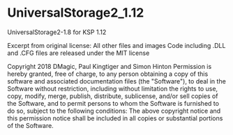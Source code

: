 # UniversalStorage2_1.12
UniversalStorage2-1.8 for KSP 1.12

Excerpt from original license:
All other files and images
Code including .DLL and .CFG files are released under the MIT license

Copyright 2018 DMagic, Paul Kingtiger and Simon Hinton
Permission is hereby granted, free of charge, to any person obtaining a copy of this software and associated documentation files (the "Software"), to deal in the Software without restriction, including without limitation the rights to use, copy, modify, merge, publish, distribute, sublicense, and/or sell copies of the Software, and to permit persons to whom the Software is furnished to do so, subject to the following conditions:
The above copyright notice and this permission notice shall be included in all copies or substantial portions of the Software.
